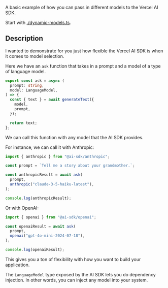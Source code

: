 A basic example of how you can pass in different models to the Vercel AI SDK.

Start with [./dynamic-models.ts](./dynamic-models.ts).

## Description

I wanted to demonstrate for you just how flexible the Vercel AI SDK is when it comes to model selection.

Here we have an `ask` function that takes in a prompt and a model of a type of language model.

```ts
export const ask = async (
  prompt: string,
  model: LanguageModel,
) => {
  const { text } = await generateText({
    model,
    prompt,
  });

  return text;
};
```

We can call this function with any model that the AI SDK provides.

For instance, we can call it with Anthropic:

```ts
import { anthropic } from "@ai-sdk/anthropic";

const prompt = `Tell me a story about your grandmother.`;

const anthropicResult = await ask(
  prompt,
  anthropic("claude-3-5-haiku-latest"),
);

console.log(anthropicResult);
```

Or with OpenAI:

```ts
import { openai } from "@ai-sdk/openai";

const openaiResult = await ask(
  prompt,
  openai("gpt-4o-mini-2024-07-18"),
);

console.log(openaiResult);
```

This gives you a ton of flexibility with how you want to build your application.

The `LanguageModel` type exposed by the AI SDK lets you do dependency injection. In other words, you can inject any model into your system.
